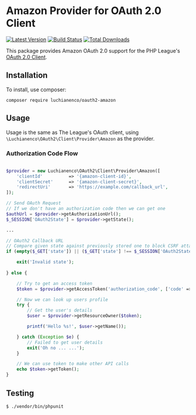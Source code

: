 # Amazon Provider for OAuth 2.0 Client
[![Latest Version](https://img.shields.io/github/release/luchianenco/oauth2-amazon.svg?style=flat-square)](https://github.com/luchianenco/oauth2-amazon/releases)
[![Build Status](https://img.shields.io/travis/luchianenco/oauth2-amazon/master.svg?style=flat-square)](https://travis-ci.org/luchianenco/oauth2-amazon)
[![Total Downloads](https://img.shields.io/packagist/dt/luchianenco/oauth2-amazon.svg?style=flat-square)](https://packagist.org/packages/luchianenco/oauth2-amazon)


This package provides Amazon OAuth 2.0 support for the PHP League's [OAuth 2.0 Client](https://github.com/thephpleague/oauth2-client).

## Installation

To install, use composer:

```
composer require luchianenco/oauth2-amazon
```

## Usage

Usage is the same as The League's OAuth client, using `\Luchianenco\OAuth2\Client\Provider\Amazon` as the provider.

### Authorization Code Flow

```php

$provider = new Luchianenco\OAuth2\Client\Provider\Amazon([
    'clientId'          => '{amazon-client-id}',
    'clientSecret'      => '{amazon-client-secret}',
    'redirectUri'       => 'https://example.com/callback_url',
]);

// Send OAuth Request
// If we don't have an authorization code then we can get one
$authUrl = $provider->getAuthorizationUrl();
$_SESSION['OAuth2State'] = $provider->getState();

...

// OAuth2 Callback URL
// Compare given state against previously stored one to block CSRF attack
if (empty($_GET['state']) || ($_GET['state'] !== $_SESSION['OAuth2State'])) {

    exit('Invalid state');
    
} else {

    // Try to get an access token
    $token = $provider->getAccessToken('authorization_code', ['code' => $_GET['code']]);

    // Now we can look up users profile
    try {
        // Get the user's details
        $user = $provider->getResourceOwner($token);

        printf('Hello %s!', $user->getName());

    } catch (Exception $e) {
        // Failed to get user details
        exit('Oh no ... ...');
    }

    // We can use token to make other API calls
    echo $token->getToken();
}

```

## Testing

``` bash
$ ./vendor/bin/phpunit
```
